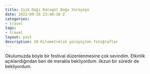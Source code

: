 ```yaml
---
title: Işık Dağı Karagöl Doğa Yürüyüşü
date: 2022-09-26 23:40:16 Z
categories:
- travel
tags:
- travel
layout: post
description: 20 Kilometrelik yürüyüşten fotoğraflar
---
```


 Okulumuzda böyle bir festival düzenlenmesine çok sevindim. Etkinlik açıklandığından beri de merakla bekliyordum. ilkzun bir süredir de bekliyordum. 
